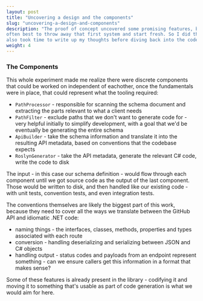 ```yaml
---
layout: post
title: "Uncovering a design and the components"
slug: "uncovering-a-design-and-components"
description: "The proof of concept uncovered some promising features, but it's
often best to throw away that first system and start fresh. So I did that, but
also took time to write up my thoughts before diving back into the code."
weight: 4
---
```


### The Components

This whole experiment made me realize there were discrete components that could
be worked on independent of eachother, once the fundamentals were in place, that
could represent what the tooling required:

 - `PathProcessor` - responsible for scanning the schema document and extracting
   the parts relevant to what a client needs
 - `PathFilter` - exclude paths that we don't want to generate code for - very
   helpful initially to simplify development, with a goal that we'd be
   eventually be generating the entire schema
 - `ApiBuilder` - take the schema information and translate it into the
   resulting API metadata, based on conventions that the codebase expects
 - `RoslynGenerator` - take the API metadata, generate the relevant C# code,
   write the code to disk

The input - in this case our schema definition - would flow through each
component until we got source code as the output of the last component. Those
would be written to disk, and then handled like our existing code - with unit
tests, convention tests, and even integration tests.

The conventions themselves are likely the biggest part of this work, because
they need to cover all the ways we translate between the GitHub API and
idiomatic .NET code:

 - naming things - the interfaces, classes, methods, properties and types
   associated with each route
 - conversion - handling deserializing and serializing between JSON and C# objects
 - handling output - status codes and payloads from an endpoint represent
   something - can we ensure callers get this information in a format that makes
   sense?

Some of these features is already present in the library - codifying it and
moving it to something that's usable as part of code generation is what we would
aim for here.
